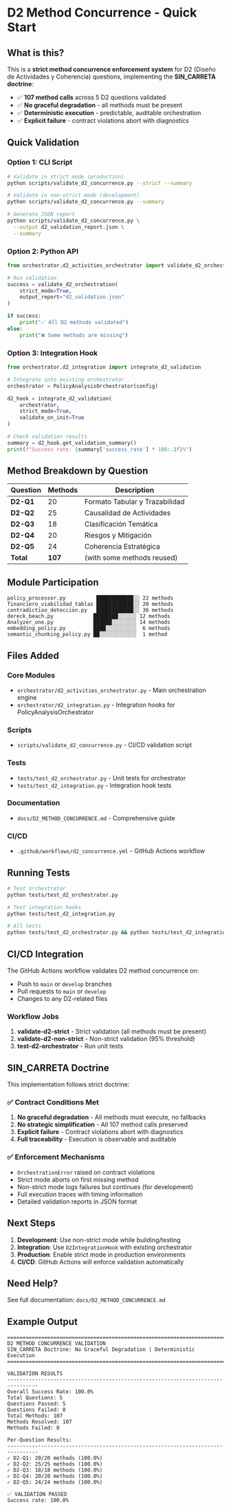 # D2 Method Concurrence - Quick Start

## What is this?

This is a **strict method concurrence enforcement system** for D2 (Diseño de Actividades y Coherencia) questions, implementing the **SIN_CARRETA doctrine**:

- ✅ **107 method calls** across 5 D2 questions validated
- ✅ **No graceful degradation** - all methods must be present
- ✅ **Deterministic execution** - predictable, auditable orchestration
- ✅ **Explicit failure** - contract violations abort with diagnostics

## Quick Validation

### Option 1: CLI Script

```bash
# Validate in strict mode (production)
python scripts/validate_d2_concurrence.py --strict --summary

# Validate in non-strict mode (development)
python scripts/validate_d2_concurrence.py --summary

# Generate JSON report
python scripts/validate_d2_concurrence.py \
  --output d2_validation_report.json \
  --summary
```

### Option 2: Python API

```python
from orchestrator.d2_activities_orchestrator import validate_d2_orchestration

# Run validation
success = validate_d2_orchestration(
    strict_mode=True,
    output_report="d2_validation.json"
)

if success:
    print("✅ All D2 methods validated")
else:
    print("❌ Some methods are missing")
```

### Option 3: Integration Hook

```python
from orchestrator.d2_integration import integrate_d2_validation

# Integrate into existing orchestrator
orchestrator = PolicyAnalysisOrchestrator(config)

d2_hook = integrate_d2_validation(
    orchestrator,
    strict_mode=True,
    validate_on_init=True
)

# Check validation results
summary = d2_hook.get_validation_summary()
print(f"Success rate: {summary['success_rate'] * 100:.1f}%")
```

## Method Breakdown by Question

| Question | Methods | Description |
|----------|---------|-------------|
| **D2-Q1** | 20 | Formato Tabular y Trazabilidad |
| **D2-Q2** | 25 | Causalidad de Actividades |
| **D2-Q3** | 18 | Clasificación Temática |
| **D2-Q4** | 20 | Riesgos y Mitigación |
| **D2-Q5** | 24 | Coherencia Estratégica |
| **Total** | **107** | (with some methods reused) |

## Module Participation

```
policy_processor.py          ████████████░░ 22 methods
financiero_viabilidad_tablas ████████████░░ 20 methods
contradiction_deteccion.py   ████████████░░ 36 methods
dereck_beach.py             ████████░░░░░░ 12 methods
Analyzer_one.py             ██████░░░░░░░░ 14 methods
embedding_policy.py         ████░░░░░░░░░░  6 methods
semantic_chunking_policy.py ██░░░░░░░░░░░░  1 method
```

## Files Added

### Core Modules
- `orchestrator/d2_activities_orchestrator.py` - Main orchestration engine
- `orchestrator/d2_integration.py` - Integration hooks for PolicyAnalysisOrchestrator

### Scripts
- `scripts/validate_d2_concurrence.py` - CI/CD validation script

### Tests
- `tests/test_d2_orchestrator.py` - Unit tests for orchestrator
- `tests/test_d2_integration.py` - Integration hook tests

### Documentation
- `docs/D2_METHOD_CONCURRENCE.md` - Comprehensive guide

### CI/CD
- `.github/workflows/d2_concurrence.yml` - GitHub Actions workflow

## Running Tests

```bash
# Test orchestrator
python tests/test_d2_orchestrator.py

# Test integration hooks
python tests/test_d2_integration.py

# All tests
python tests/test_d2_orchestrator.py && python tests/test_d2_integration.py
```

## CI/CD Integration

The GitHub Actions workflow validates D2 method concurrence on:
- Push to `main` or `develop` branches
- Pull requests to `main` or `develop`
- Changes to any D2-related files

### Workflow Jobs

1. **validate-d2-strict** - Strict validation (all methods must be present)
2. **validate-d2-non-strict** - Non-strict validation (95% threshold)
3. **test-d2-orchestrator** - Run unit tests

## SIN_CARRETA Doctrine

This implementation follows strict doctrine:

### ✅ Contract Conditions Met

1. **No graceful degradation** - All methods must execute, no fallbacks
2. **No strategic simplification** - All 107 method calls preserved
3. **Explicit failure** - Contract violations abort with diagnostics
4. **Full traceability** - Execution is observable and auditable

### ✅ Enforcement Mechanisms

- `OrchestrationError` raised on contract violations
- Strict mode aborts on first missing method
- Non-strict mode logs failures but continues (for development)
- Full execution traces with timing information
- Detailed validation reports in JSON format

## Next Steps

1. **Development**: Use non-strict mode while building/testing
2. **Integration**: Use `D2IntegrationHook` with existing orchestrator
3. **Production**: Enable strict mode in production environments
4. **CI/CD**: GitHub Actions will enforce validation automatically

## Need Help?

See full documentation: `docs/D2_METHOD_CONCURRENCE.md`

## Example Output

```
================================================================================
D2 METHOD CONCURRENCE VALIDATION
SIN_CARRETA Doctrine: No Graceful Degradation | Deterministic Execution
================================================================================

VALIDATION RESULTS
--------------------------------------------------------------------------------
Overall Success Rate: 100.0%
Total Questions: 5
Questions Passed: 5
Questions Failed: 0
Total Methods: 107
Methods Resolved: 107
Methods Failed: 0

Per-Question Results:
--------------------------------------------------------------------------------
✓ D2-Q1: 20/20 methods (100.0%)
✓ D2-Q2: 25/25 methods (100.0%)
✓ D2-Q3: 18/18 methods (100.0%)
✓ D2-Q4: 20/20 methods (100.0%)
✓ D2-Q5: 24/24 methods (100.0%)

✅ VALIDATION PASSED
Success rate: 100.0%
```
